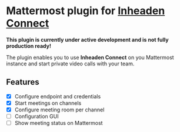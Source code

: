 # Mattermost plugin for [Inheaden Connect](https://inco.video)

**This plugin is currently under active development and is not fully production ready!**

The plugin enables you to use **Inheaden Connect** on you Mattermost instance and start private video calls with your team.

## Features

- [x] Configure endpoint and credentials
- [x] Start meetings on channels
- [x] Configure meeting room per channel
- [ ] Configuration GUI
- [ ] Show meeting status on Mattermost 
